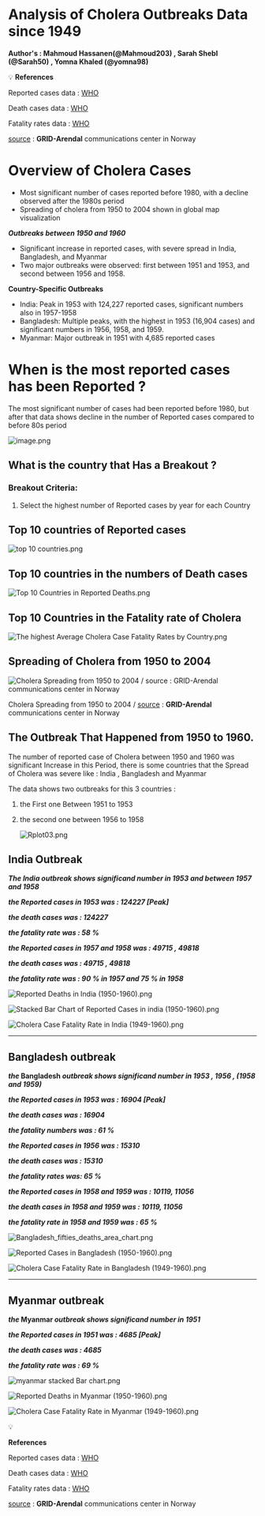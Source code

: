 # Analysis of Cholera Outbreaks Data since 1949

 **Author's : Mahmoud Hassanen(@Mahmoud203) , Sarah Shebl (@Sarah50) , Yomna Khaled (@yomna98)**

💡 **References**

Reported cases data :  [WHO](https://apps.who.int/gho/data/node.main.175?lang=en) 

Death cases data : [WHO](https://apps.who.int/gho/data/node.main.176?lang=en)

Fatality rates data : [WHO](https://apps.who.int/gho/data/node.main.177?lang=en)

 [source](https://www.grida.no/resources/5628) : **GRID-Arendal** communications center  in Norway 


# Overview of Cholera Cases

- Most significant number of cases reported before 1980, with a decline observed after the 1980s period
- Spreading of cholera from 1950 to 2004 shown in global map visualization

 ***Outbreaks between 1950 and 1960***

- Significant increase in reported cases, with severe spread in India, Bangladesh, and Myanmar
- Two major outbreaks were observed: first between 1951 and 1953, and second between 1956 and 1958.

 **Country-Specific Outbreaks**

- India: Peak in 1953 with 124,227 reported cases, significant numbers also in 1957-1958
- Bangladesh: Multiple peaks, with the highest in 1953 (16,904 cases) and significant numbers in 1956, 1958, and 1959.
- Myanmar: Major outbreak in 1951 with 4,685 reported cases


# When is the most reported cases has been Reported ?

The most significant number of cases had been reported before 1980, but after that data shows decline in the number of Reported cases compared to before 80s period 

![image.png](https://github.com/kali156/Hack-bio-Stage3/blob/main/Images/image.png)

## What is the country that Has a Breakout ?

### Breakout Criteria:

1. Select the highest number of Reported cases by year for each Country

## Top 10 countries of Reported cases

![top 10 countries.png](https://github.com/kali156/Hack-bio-Stage3/blob/main/Images/top_10_countries.png)

## Top 10 countries in the numbers of Death cases

![Top 10 Countries in Reported Deaths.png](https://github.com/kali156/Hack-bio-Stage3/blob/main/Images/Top_10_Countries_in_Reported_Deaths.png)

## Top 10 Countries in the Fatality rate of Cholera

![The highest Average Cholera Case Fatality Rates by Country.png](https://github.com/kali156/Hack-bio-Stage3/blob/main/Images/The_highest_Average_Cholera_Case_Fatality_Rates_by_Country.png)

## Spreading of Cholera from 1950 to 2004

![Cholera Spreading from 1950 to 2004 / [source](https://www.grida.no/resources/5628) : **GRID-Arendal** communications center  in Norway ](https://github.com/kali156/Hack-bio-Stage3/blob/main/Images/31551621443_aaab442132_b.jpg)

Cholera Spreading from 1950 to 2004 / [source](https://github.com/kali156/Hack-bio-Stage3/blob/main/Images/https://www.grida.no/resources/5628) : **GRID-Arendal** communications center  in Norway 

## The Outbreak That Happened from 1950 to 1960.

 The number of reported case of Cholera between 1950 and 1960 was significant Increase in this Period, there is some countries that the Spread of Cholera was severe like : India , Bangladesh and Myanmar    

The data shows two outbreaks for this 3 countries :

1. the First one Between 1951 to 1953
2. the second one between 1956 to 1958
    
    ![Rplot03.png](https://github.com/kali156/Hack-bio-Stage3/blob/main/Images/Rplot03.png)
    

## India Outbreak

***The India outbreak shows significand number in 1953 and between 1957 and 1958***

***the  Reported cases in 1953 was :  124227 [Peak]***

***the death cases was :  124227***

***the fatality rate was :  58 %***

***the  Reported cases in 1957 and 1958 was : 49715 , 49818***

***the death cases was : 49715  , 49818***

***the fatality rate was : 90 % in 1957 and 75 % in 1958***

![Reported Deaths in India (1950-1960).png](https://github.com/kali156/Hack-bio-Stage3/blob/main/Images/Reported_Deaths_in_India_(1950-1960).png)

![Stacked Bar Chart of Reported Cases in india (1950-1960).png](https://github.com/kali156/Hack-bio-Stage3/blob/main/Images/Stacked_Bar_Chart_of_Reported_Cases_in_india_(1950-1960).png)

![Cholera Case Fatality Rate in India (1949-1960).png](https://github.com/kali156/Hack-bio-Stage3/blob/main/Images/Cholera_Case_Fatality_Rate_in_India_(1949-1960).png)

---

## Bangladesh outbreak

***the* Bangladesh *outbreak shows significand number in 1953 , 1956 , (1958 and 1959)***

***the  Reported cases in 1953 was :  16904 [Peak]***

***the death cases was : 16904***

***the fatality numbers was : 61 %***

***the  Reported cases in 1956 was :  15310***

***the death cases was : 15310***

***the fatality rates was: 65 %*** 

***the  Reported cases in 1958 and 1959 was : 10119, 11056***

***the death cases in 1958 and 1959 was :  10119, 11056***

***the fatality rate in 1958 and 1959 was : 65 %***

![Bangladesh_fifties_deaths_area_chart.png](https://github.com/kali156/Hack-bio-Stage3/blob/main/Images/Bangladesh_fifties_deaths_area_chart.png)

![Reported Cases in Bangladesh (1950-1960).png](https://github.com/kali156/Hack-bio-Stage3/blob/main/Images/Reported_Cases_in_Bangladesh_(1950-1960).png)

![Cholera Case Fatality Rate in Bangladesh (1949-1960).png](https://github.com/kali156/Hack-bio-Stage3/blob/main/Images/Cholera_Case_Fatality_Rate_in_Bangladesh_(1949-1960).png)

---

## Myanmar  outbreak

***the* Myanmar  *outbreak shows significand number in 1951***

***the  Reported cases in 1951 was :  4685 [Peak]***

***the death cases was : 4685***

***the fatality rate was : 69 %***

![myanmar stacked Bar chart.png](https://github.com/kali156/Hack-bio-Stage3/blob/main/Images/myanmar_stacked_Bar_chart.png)

![Reported Deaths in Myanmar (1950-1960).png](https://github.com/kali156/Hack-bio-Stage3/blob/main/Images/Reported_Deaths_in_Myanmar_(1950-1960).png)

![Cholera Case Fatality Rate in Myanmar (1949-1960).png](https://github.com/kali156/Hack-bio-Stage3/blob/main/Images/Cholera_Case_Fatality_Rate_in_Myanmar_(1949-1960).png)

<aside>
💡

**References**

Reported cases data :  [WHO](https://apps.who.int/gho/data/node.main.175?lang=en) 

Death cases data : [WHO](https://apps.who.int/gho/data/node.main.176?lang=en)

Fatality rates data : [WHO](https://apps.who.int/gho/data/node.main.177?lang=en)

 [source](https://www.grida.no/resources/5628) : **GRID-Arendal** communications center  in Norway 

</aside>
